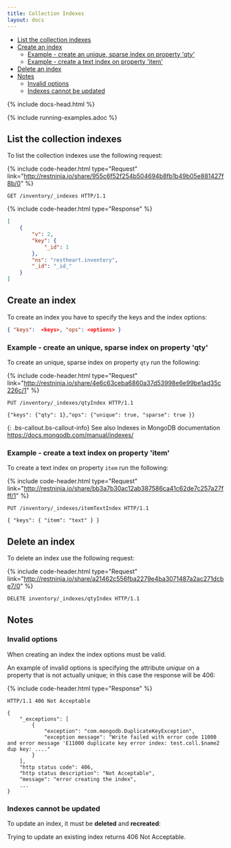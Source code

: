 ```yaml
---
title: Collection Indexes
layout: docs
---
```


<div markdown="1" class="d-none d-xl-block col-xl-2 order-last bd-toc">

-   [List the collection indexes](#list-the-collection-indexes)
-   [Create an index](#create-an-index)
    -   [Example - create an unique, sparse index on property 'qty'](#example---create-an-unique-sparse-index-on-property-qty)
    -   [Example - create a text index on property 'item'](#example---create-a-text-index-on-property-item)
-   [Delete an index](#delete-an-index)
-   [Notes](#notes)
    -   [Invalid options](#invalid-options)
    -   [Indexes cannot be updated](#indexes-cannot-be-updated)

</div>
<div markdown="1" class="col-12 col-md-9 col-xl-8 py-md-3 bd-content pt-0">

{% include docs-head.html %}

{% include running-examples.adoc %}

## List the collection indexes

To list the collection indexes use the following request:

{% include code-header.html
    type="Request"
    link="http://restninja.io/share/955c6f52f254b504694b8fb1b49b05e881427f8b/0"
%}

```http
GET /inventory/_indexes HTTP/1.1
```

{% include code-header.html
    type="Response"
%}

```json
[
    {
        "v": 2,
        "key": {
            "_id": 1
        },
        "ns": "restheart.inventory",
        "_id": "_id_"
    }
]
```

## Create an index

To create an index you have to specify the keys and the index options:

```json
{ "keys":  <keys>, "ops": <options> }
```

### Example - create an unique, sparse index on property 'qty'

To create an unique, sparse index on property `qty` run the following:

{% include code-header.html
    type="Request"
    link="http://restninja.io/share/4e6c63ceba6860a37d53998e6e99be1ad35c226c/1"
%}

```http
PUT /inventory/_indexes/qtyIndex HTTP/1.1

{"keys": {"qty": 1},"ops": {"unique": true, "sparse": true }}
```

{: .bs-callout.bs-callout-info}
See also
Indexes in MongoDB documentation
<https://docs.mongodb.com/manual/indexes/>

### Example - create a text index on property 'item'

To create a text index on property `item` run the following:

{% include code-header.html
    type="Request"
    link="http://restninja.io/share/bb3a7b30ac12ab387586ca41c62de7c257a27fff/1"
%}

```http
PUT /inventory/_indexes/itemTextIndex HTTP/1.1

{ "keys": { "item": "text" } }
```

## Delete an index

To delete an index use the following request:

{% include code-header.html
    type="Request"
    link="http://restninja.io/share/a21462c556fba2279e4ba3071487a2ac271dcbe7/0"
%}

```http
DELETE inventory/_indexes/qtyIndex HTTP/1.1
```

## Notes

### Invalid options

When creating an index the index options must be valid.

An example of invalid options is specifying the attribute _unique_ on a
property that is not actually unique; in this case the response will
be 406:

{% include code-header.html
    type="Response"
%}

```http
HTTP/1.1 406 Not Acceptable
 
{
    "_exceptions": [
        {
            "exception": "com.mongodb.DuplicateKeyException",
            "exception message": "Write failed with error code 11000 and error message 'E11000 duplicate key error index: test.coll.$name2 dup key: ...."
        }
    ],
    "http status code": 406,
    "http status description": "Not Acceptable",
    "message": "error creating the index",
    ...
}
```

### Indexes cannot be updated

To update an index, it must be **deleted** and **recreated**:

Trying to update an existing index returns 406 Not Acceptable.

</div>
